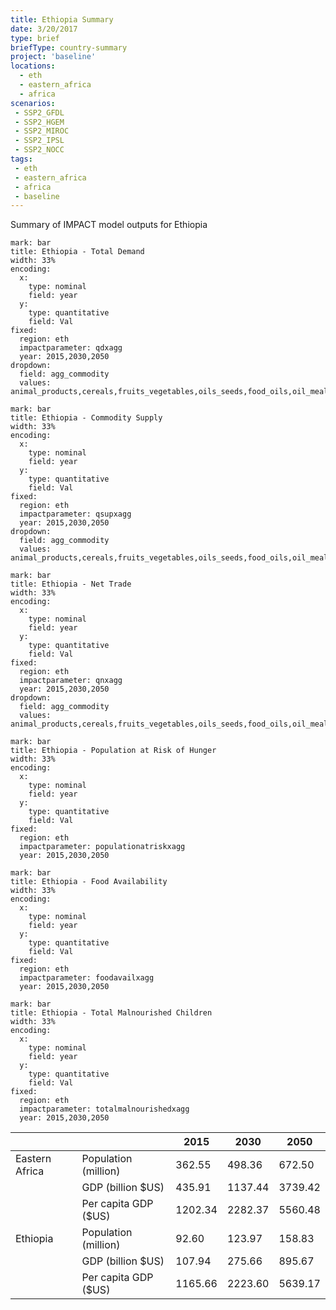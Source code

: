 ```yaml
---
title: Ethiopia Summary
date: 3/20/2017
type: brief
briefType: country-summary
project: 'baseline'
locations:
  - eth
  - eastern_africa
  - africa
scenarios:
 - SSP2_GFDL
 - SSP2_HGEM
 - SSP2_MIROC
 - SSP2_IPSL
 - SSP2_NOCC
tags:
 - eth
 - eastern_africa
 - africa
 - baseline
---
```

Summary of IMPACT model outputs for Ethiopia

```chart
mark: bar
title: Ethiopia - Total Demand
width: 33%
encoding:
  x:
    type: nominal
    field: year
  y:
    type: quantitative
    field: Val
fixed:
  region: eth
  impactparameter: qdxagg
  year: 2015,2030,2050
dropdown:
  field: agg_commodity
  values: animal_products,cereals,fruits_vegetables,oils_seeds,food_oils,oil_meals,other,pulses,roots_tubers,sugar
```

```chart
mark: bar
title: Ethiopia - Commodity Supply
width: 33%
encoding:
  x:
    type: nominal
    field: year
  y:
    type: quantitative
    field: Val
fixed:
  region: eth
  impactparameter: qsupxagg
  year: 2015,2030,2050
dropdown:
  field: agg_commodity
  values: animal_products,cereals,fruits_vegetables,oils_seeds,food_oils,oil_meals,other,pulses,roots_tubers,sugar
```

```chart
mark: bar
title: Ethiopia - Net Trade
width: 33%
encoding:
  x:
    type: nominal
    field: year
  y:
    type: quantitative
    field: Val
fixed:
  region: eth
  impactparameter: qnxagg
  year: 2015,2030,2050
dropdown:
  field: agg_commodity
  values: animal_products,cereals,fruits_vegetables,oils_seeds,food_oils,oil_meals,other,pulses,roots_tubers,sugar
```

```chart
mark: bar
title: Ethiopia - Population at Risk of Hunger
width: 33%
encoding:
  x:
    type: nominal
    field: year
  y:
    type: quantitative
    field: Val
fixed:
  region: eth
  impactparameter: populationatriskxagg
  year: 2015,2030,2050
```

```chart
mark: bar
title: Ethiopia - Food Availability
width: 33%
encoding:
  x:
    type: nominal
    field: year
  y:
    type: quantitative
    field: Val
fixed:
  region: eth
  impactparameter: foodavailxagg
  year: 2015,2030,2050
```

```chart
mark: bar
title: Ethiopia - Total Malnourished Children
width: 33%
encoding:
  x:
    type: nominal
    field: year
  y:
    type: quantitative
    field: Val
fixed:
  region: eth
  impactparameter: totalmalnourishedxagg
  year: 2015,2030,2050
```

|   |   | 2015 | 2030 | 2050 |
|---|---|---|---|---|
| Eastern Africa | Population (million) | 362.55 | 498.36 | 672.50 |
|  | GDP (billion $US) | 435.91 | 1137.44 | 3739.42 |
|  | Per capita GDP ($US) | 1202.34 | 2282.37 | 5560.48 |
| Ethiopia | Population (million) | 92.60 | 123.97 | 158.83 |
|  | GDP (billion $US) | 107.94 | 275.66 | 895.67 |
|  | Per capita GDP ($US) | 1165.66| 2223.60| 5639.17|